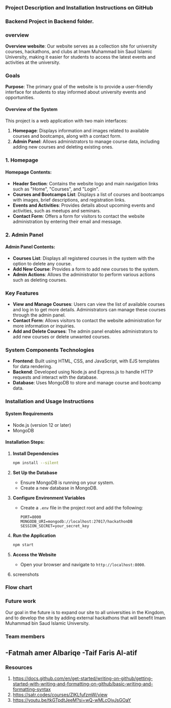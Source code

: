 ### Project Description and Installation Instructions on GitHub
### Backend Project in Backend folder.

### overview 
**Overview website**: Our website serves as a collection site for university courses, hackathons, and clubs at Imam Muhammad bin Saud Islamic University, 
making it easier for students to access the latest events and activities at the university.

### Goals
**Purpose**: The primary goal of the website is to provide a user-friendly interface for students to stay informed about university events and opportunities.

#### Overview of the System 

This project is a web application with two main interfaces:
1. **Homepage**: Displays information and images related to available courses and bootcamps, along with a contact form.
2. **Admin Panel**: Allows administrators to manage course data, including adding new courses and deleting existing ones.

### 1. Homepage

#### Homepage Contents:
- **Header Section**: Contains the website logo and main navigation links such as "Home", "Courses", and "Login".
- **Courses and Bootcamps List**: Displays a list of courses and bootcamps with images, brief descriptions, and registration links.
- **Events and Activities**: Provides details about upcoming events and activities, such as meetups and seminars.
- **Contact Form**: Offers a form for visitors to contact the website administration by entering their email and message.

### 2. Admin Panel

#### Admin Panel Contents:
- **Courses List**: Displays all registered courses in the system with the option to delete any course.
- **Add New Course**: Provides a form to add new courses to the system.
- **Admin Actions**: Allows the administrator to perform various actions such as deleting courses.

### Key Features
- **View and Manage Courses**: Users can view the list of available courses and log in to get more details. Administrators can manage these courses through the admin panel.
- **Contact Form**: Allows visitors to contact the website administration for more information or inquiries.
- **Add and Delete Courses**: The admin panel enables administrators to add new courses or delete unwanted courses.

### System Components Technologies
- **Frontend**: Built using HTML, CSS, and JavaScript, with EJS templates for data rendering.
- **Backend**: Developed using Node.js and Express.js to handle HTTP requests and interact with the database.
- **Database**: Uses MongoDB to store and manage course and bootcamp data.

### Installation and Usage Instructions

#### System Requirements
- Node.js (version 12 or later)
- MongoDB

#### Installation Steps:


1. **Install Dependencies**
   ```sh
   npm install --silent	
   ```

2. **Set Up the Database**
   - Ensure MongoDB is running on your system.
   - Create a new database in MongoDB.

3. **Configure Environment Variables**
   - Create a `.env` file in the project root and add the following:
     ```
     PORT=8000
     MONGODB_URI=mongodb://localhost:27017/hackathonDB
     SESSION_SECRET=your_secret_key
     ```

3. **Run the Application**
   ```sh
   npm start
   ```

4. **Access the Website**
   - Open your browser and navigate to `http://localhost:8000`.

5. screenshots     
  

### Flow chart 




### Future work
Our goal in the future is to expand our site to all universities in the Kingdom,
and to develop the site by adding external hackathons that will benefit Imam Muhammad bin Saud Islamic University.


### Team members
-Fatmah amer Albariqe
-Taif Faris Al-atif 
-  

### Resources
1. https://docs.github.com/en/get-started/writing-on-github/getting-started-with-writing-and-formatting-on-github/basic-writing-and-formatting-syntax 
2. https://satr.codes/courses/ZlKLfufzmW/view
3. https://youtu.be/tkGTpdtJeeM?si=wQ-wMLcOjyJsGOaY

